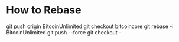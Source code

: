 # How to Rebase

git push origin BitcoinUnlimited
git checkout bitcoincore
git rebase -i BitcoinUnlimited
git push --force
git checkout -
